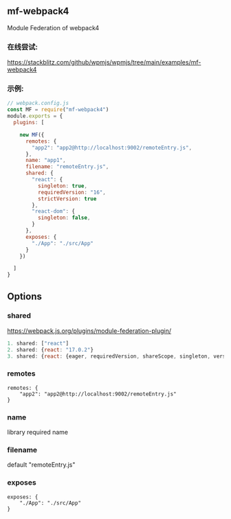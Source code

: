 ## mf-webpack4
Module Federation of webpack4

### 在线尝试:
https://stackblitz.com/github/wpmjs/wpmjs/tree/main/examples/mf-webpack4

### 示例:
``` js
// webpack.config.js
const MF = require("mf-webpack4")
module.exports = {
  plugins: [

    new MF({
      remotes: {
        "app2": "app2@http://localhost:9002/remoteEntry.js",
      },
      name: "app1",
      filename: "remoteEntry.js",
      shared: {
        "react": {
          singleton: true,
          requiredVersion: "16",
          strictVersion: true
        },
        "react-dom": {
          singleton: false,
        }
      },
      exposes: {
        "./App": "./src/App"
      }
    })

  ]
}
```

## Options
### shared
https://webpack.js.org/plugins/module-federation-plugin/
``` js
1. shared: ["react"]
2. shared: {react: "17.0.2"}
3. shared: {react: {eager, requiredVersion, shareScope, singleton, version}}
```

### remotes
```
remotes: {
    "app2": "app2@http://localhost:9002/remoteEntry.js"
}
```

### name
library required name

### filename
default "remoteEntry.js"

### exposes
```
exposes: {
    "./App": "./src/App"
}
```